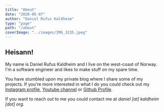 ```yaml
---
title: "About"
date: "2020-05-07"
author: "Daniel Rufus Kaldheim"
type: "page"
path: "/about"
coverImage: "../images/IMG_3235.jpeg"
---
```


## Heisann!

My name is Daniel Rufus Kaldheim and I live on the west-coast of Norway. I'm a software engineer and likes to make stuff on my spare time.

You have stumbled upon my private blog where I share some of my projects. If you're more interested in what I do you could check out my [Instagram profile](https://instagram.com/danielkaldheim), [Youtube channel](https://https://www.youtube.com/channel/UCZMleiZH9L-lUjNOLQAJsWA") or [Github Profile](https://github.com/danielkaldheim).

If you want to reach out to me you could contact me at *daniel [at] kaldheim [dot] org*.
